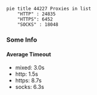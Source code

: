 
```mermaid
pie title 44227 Proxies in list
    "HTTP" : 24835
    "HTTPS": 6452
    "SOCKS" : 18048
```

### Some Info
#### Average Timeout

- mixed: 3.0s
- http: 1.5s
- https: 8.7s
- socks: 6.3s